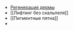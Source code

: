 - [Регенерация дермы](./regeneration_of_the_dermis.html)
- [[Лифтинг без скальпеля]]
- [[Пигментные пятна]]
- 
